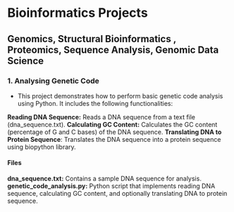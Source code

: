 # Bioinformatics Projects
## Genomics, Structural Bioinformatics , Proteomics, Sequence Analysis, Genomic Data Science

### 1. Analysing Genetic Code
- This project demonstrates how to perform basic genetic code analysis using Python. It includes the following functionalities:

**Reading DNA Sequence:** Reads a DNA sequence from a text file (dna_sequence.txt).
**Calculating GC Content:** Calculates the GC content (percentage of G and C bases) of the DNA sequence.
**Translating DNA to Protein Sequence**: Translates the DNA sequence into a protein sequence using biopython library.
#### Files
**dna_sequence.txt:** Contains a sample DNA sequence for analysis.
**genetic_code_analysis.py:** Python script that implements reading DNA sequence, calculating GC content, and optionally translating DNA to protein sequence.   
